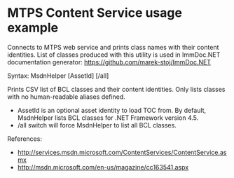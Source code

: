 MTPS Content Service usage example
==================================

Connects to MTPS web service and prints class names with their content identities.
List of classes produced with this utility is used in ImmDoc.NET documentation generator:
https://github.com/marek-stoj/ImmDoc.NET

Syntax: MsdnHelper [AssetId] [/all]

Prints CSV list of BCL classes and their content identities.
Only lists classes with no human-readable aliases defined.

* AssetId is an optional asset identity to load TOC from.
  By default, MsdnHelper lists BCL classes for .NET Framework version 4.5.
* /all switch will force MsdnHelper to list all BCL classes.

References:

* http://services.msdn.microsoft.com/ContentServices/ContentService.asmx
* http://msdn.microsoft.com/en-us/magazine/cc163541.aspx
